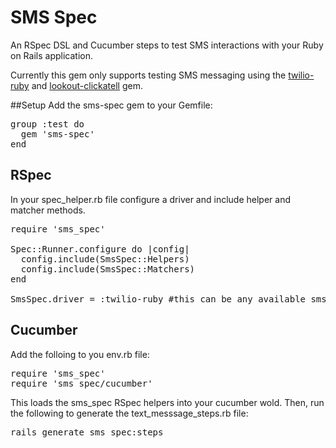 # SMS Spec

An RSpec DSL and Cucumber steps to test SMS interactions with your
Ruby on Rails application.

Currently this gem only supports testing SMS messaging using the
[twilio-ruby](https://github.com/twilio/twilio-ruby) and
[lookout-clickatell](https://github.com/lookout/clickatell) gem.

##Setup
Add the sms-spec gem to your Gemfile:
<pre>
group :test do
  gem 'sms-spec'
end
</pre>

## RSpec
In your spec_helper.rb file configure a driver and include helper and matcher methods.

<pre>
require 'sms_spec'

Spec::Runner.configure do |config|
  config.include(SmsSpec::Helpers)
  config.include(SmsSpec::Matchers)
end

SmsSpec.driver = :twilio-ruby #this can be any available sms-spec driver
</pre>

## Cucumber
Add the folloing to you env.rb file:

<pre>
require 'sms_spec'
require 'sms_spec/cucumber'
</pre>

This loads the sms_spec RSpec helpers into your cucumber wold. Then,
run the following to generate the text_messsage_steps.rb file:

<pre>
rails generate sms_spec:steps
</pre>
